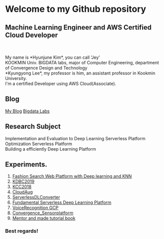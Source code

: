 
# Welcome to my Github repository
## Machine Learning Engineer and AWS Certified Cloud Developer
<br>
<br>
My name is *Hyunjune Kim*, you can call 'Jey'<br>
KOOKMIN Univ. BIGDATA labs, major of Computer Engineering, department of Convergence Design and Technology<br>
*Kyungyong Lee*, my professor is him, an assistant professor in Kookmin University.<br>
I'm a certified Developer using AWS Cloud(Associate).<br>

## Blog
[My Blog](https://blog.naver.com/4u_olion)
[Bigdata Labs](http://kmubigdata.cloud/)

## Research Subject
Implementation and Evaluation to Deep Learning Serverless Platform<br>
Optimization Serverless Platform<br>
Building a efficiently Deep Learning Platform

## Experiments.

1. [Fashion Search Web Platform with Deep learning and KNN](https://github.com/oryondark/StarAdmin-Free-Bootstrap-Admin-Template)
2. [KDBC2019](./KDBC2019)
3. [KCC2018](https://www.eiric.or.kr/literature/ser_view.php?searchCate=literature&SnxGubun=INLE&mode=total&SnxGubun=INME&gu=INME000F6&cmd=qryview&SnxIndxNum=214960&q1_yy=2018&q1_mm=06&rownum=2&f1=MN&q1=%C0%CC%C0%BA%C1%A4&totalCnt=46)
4. [CloudAug](https://github.com/oryondark/CloudAug)
5. [ServerlessDLConverter]()
6. [Fundamental Serverless Deep Learning Platform](https://github.com/oryondark/Fundamental_Serverelss_WebAPP)
7. [VoiceRecognition GCP](https://github.com/oryondark/VoiceRecognitionGCP)
8. [Convergence_Sensorplatform](https://github.com/oryondark/CRC-Sensor-platform)
9. [Mentor and made tutorial book](https://air.cs.kookmin.ac.kr/)


### Best regards!
